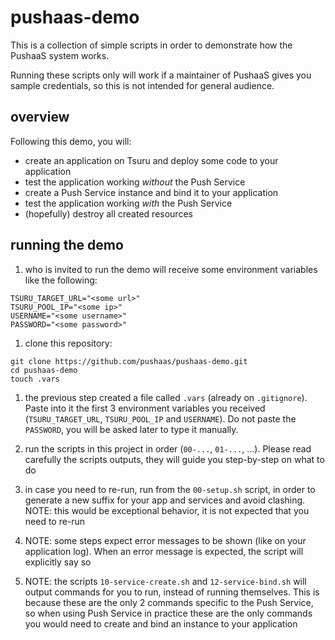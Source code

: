 # pushaas-demo

This is a collection of simple scripts in order to demonstrate how the PushaaS system works.

Running these scripts only will work if a maintainer of PushaaS gives you sample credentials, so this is not intended for general audience.

## overview

Following this demo, you will:
- create an application on Tsuru and deploy some code to your application
- test the application working *without* the Push Service
- create a Push Service instance and bind it to your application
- test the application working *with* the Push Service
- (hopefully) destroy all created resources


## running the demo

1. who is invited to run the demo will receive some environment variables like the following:

```shell
TSURU_TARGET_URL="<some url>"
TSURU_POOL_IP="<some ip>"
USERNAME="<some username>"
PASSWORD="<some password>"
```

1. clone this repository:

```shell
git clone https://github.com/pushaas/pushaas-demo.git
cd pushaas-demo
touch .vars
```

1. the previous step created a file called `.vars` (already on `.gitignore`). Paste into it the first 3 environment variables you received (`TSURU_TARGET_URL`, `TSURU_POOL_IP` and `USERNAME`). Do not paste the `PASSWORD`, you will be asked later to type it manually.

1. run the scripts in this project in order (`00-...`, `01-...`, ...). Please read carefully the scripts outputs, they will guide you step-by-step on what to do

1. in case you need to re-run, run from the `00-setup.sh` script, in order to generate a new suffix for your app and services and avoid clashing. NOTE: this would be exceptional behavior, it is not expected that you need to re-run

1. NOTE: some steps expect error messages to be shown (like on your application log). When an error message is expected, the script will explicitly say so

1. NOTE: the scripts `10-service-create.sh` and `12-service-bind.sh` will output commands for you to run, instead of running themselves. This is because these are the only 2 commands specific to the Push Service, so when using Push Service in practice these are the only commands you would need to create and bind an instance to your application
